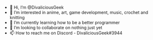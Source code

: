 - 👋 Hi, I’m @DivaliciousGeek
- 👀 I’m interested in anime, art, game development, music, crochet and knitting
- 🌱 I’m currently learning how to be a better programmer
- 💞️ I’m looking to collaborate on nothing just yet
- 📫 How to reach me on Discord - DivaliciousGeek#3944

<!---
DivaliciousGeek/DivaliciousGeek is a ✨ special ✨ repository because its `README.md` (this file) appears on your GitHub profile.
You can click the Preview link to take a look at your changes.
--->

